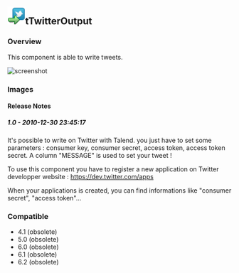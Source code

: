 ## <img src='./logo.jpg' width='40' height='40'>tTwitterOutput

### Overview
This component is able to write tweets.


![screenshot](https://talendforge.org/exchange/tos/upload_tos/extension-341/screenshot.jpg)
### Images




#### Release Notes

##### 1.0 - 2010-12-30 23:45:17
It's possible to write on Twitter with Talend. you just have to set some parameters :
consumer key, consumer secret, access token, access token secret. A column "MESSAGE" is used to set your tweet !

To use this component you have to register a new application on Twitter developper website :
https://dev.twitter.com/apps

When your applications is created, you can find informations like "consumer secret", "access token"...
### Compatible
 -  4.1 (obsolete)
 -   5.0 (obsolete)
 -   6.0 (obsolete)
 -   6.1 (obsolete)
 -   6.2 (obsolete)
